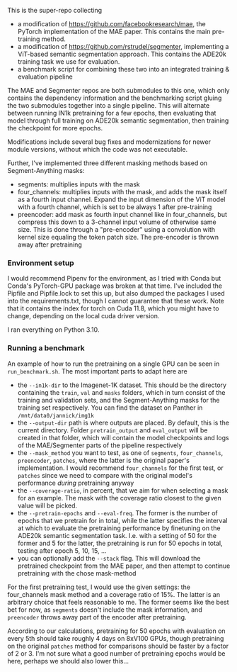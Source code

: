 This is the super-repo collecting
- a modification of https://github.com/facebookresearch/mae, the PyTorch implementation of the MAE paper. This contains the main pre-training method.
- a modification of https://github.com/rstrudel/segmenter, implementing a ViT-based semantic segmentation approach. This contains the ADE20k training task we use for evaluation.
- a benchmark script for combining these two into an integrated training & evaluation pipeline

The MAE and Segmenter repos are both submodules to this one, which only contains the dependency information and the benchmarking script gluing the two submodules together into a single pipeline. This will alternate between running IN1k pretraining for a few epochs, then evaluating that model through full training on ADE20k semantic segmentation, then training the checkpoint for more epochs.



Modifications include several bug fixes and modernizations for newer module versions, without which the code was not executable.

Further, I've implemented three different masking methods based on Segment-Anything masks:
- segments: multiplies inputs with the mask
- four_channels: multiplies inputs with the mask, and adds the mask itself as a fourth input channel. Expand the input dimension of the ViT model with a fourth channel, which is set to be always 1 after pre-training
- preencoder: add mask as fourth input channel like in four_channels, but compress this down to a 3-channel input volume of otherwise same size. This is done through a "pre-encoder" using a convolution with kernel size equaling the token patch size. The pre-encoder is thrown away after pretraining

### Environment setup
I would recommend Pipenv for the environment, as I tried with Conda but Conda's PyTorch-GPU package was broken at that time. I've included the Pipfile and Pipfile.lock to set this up, but also dumped the packages I used into the requirements.txt, though I cannot guarantee that these work. Note that it contains the index for torch on Cuda 11.8, which you might have to change, depending on the local cuda driver version.

I ran everything on Python 3.10.

### Running a benchmark
An example of how to run the pretraining on a single GPU can be seen in `run_benchmark.sh`.
The most important parts to adapt here are
- the `--in1k-dir` to the Imagenet-1K dataset. This should be the directory containing the `train`, `val` and `masks` folders, which in turn consist of the training and validation sets, and the Segment-Anything masks for the training set respectively. You can find the dataset on Panther in `/mnt/data0/jannick/img1k`
- the `--output-dir` path is where outputs are placed. By default, this is the current directory. Folder `pretrain_output` and `eval_output` will be created in that folder, which will contain the model checkpoints and logs of the MAE/Segmenter parts of the pipeline respectively
- the `--mask_method` you want to test, as one of `segments`, `four_channels`, `preencoder`, `patches`, where the latter is the original paper's implementation. I would recommend `four_channels` for the first test, or `patches` since we need to compare with the original model's performance _during_ pretraining anyway
- the `--coverage-ratio`, in percent, that we aim for when selecting a mask for an example. The mask with the coverage ratio closest to the given value will be picked.
- the `--pretrain-epochs` and `--eval-freq`. The former is the number of epochs that we pretrain for in total, while the latter specifies the interval at which to evaluate the pretraining performance by finetuning on the ADE20k semantic segmentation task. I.e. with a setting of 50 for the former and 5 for the latter, the pretraining is run for 50 epochs in total, testing after epoch 5, 10, 15, ...
- you can optionally add the `--stack` flag. This will download the pretrained checkpoint from the MAE paper, and then attempt to continue pretraining with the chose mask-method

For the first pretraining test, I would use the given settings: the four_channels mask method and a coverage ratio of 15%. The latter is an arbitrary choice that feels reasonable to me. The former seems like the best bet for now, as `segments` doesn't include the mask information, and `preencoder` throws away part of the encoder after pretraining.

According to our calculations, pretraining for 50 epochs with evaluation on every 5th should take roughly 4 days on 8xV100 GPUs, though pretraining on the original `patches` method for comparisons should be faster by a factor of 2 or 3. I'm not sure what a good number of pretraining epochs would be here, perhaps we should also lower this...
